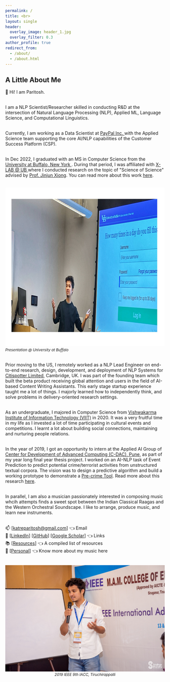 ```yaml
---
permalink: /
title: <br>
layout: single
header:
  overlay_image: header_1.jpg
  overlay_filter: 0.3
author_profile: true
redirect_from:
  - /about/
  - /about.html
---
```

## A Little About Me

<p align="justify">
  
👋 Hi! I am Paritosh.<br><br>
  
I am a NLP Scientist/Researcher skilled in conducting R&D at the intersection of Natural Language Processing (NLP), Applied ML, Language Science, and Computational Linguistics.<br><br>
  
Currently, I am working as a Data Scientist at <a href = "https://en.wikipedia.org/wiki/PayPal"> PayPal Inc. </a> with the Applied Science team supporting the core AI/NLP capabilities of the Customer Success Platform (CSP).<br><br>

In Dec 2022, I graduated with an MS in Computer Science from the <a href = "https://engineering.buffalo.edu/computer-science-engineering.html"> University at Buffalo, New York </a>. During that period, I was affiliated with <a href = "https://www.xlab-ub.com/research"> X-LAB @ UB </a> where I conducted research on the topic of "Science of Science" advised by <a href = "https://www.xlab-ub.com/research"> Prof. Jinjun Xiong</a>. You can read more about this work <a href = "https://katreparitosh.github.io/research/">here</a>.<br><br>
  
<img src = "/images/presentation.jpeg" width="1400" height="500"><br>
<small><i>Presentation @ University at Buffalo</i></small>
<br><br>
  
Prior moving to the US, I remotely worked as a NLP Lead Engineer on end-to-end research, design, development, and deployment of NLP Systems for <a href = "http://citispotter.com/"> Citispotter Limited</a>, Cambridge, UK. I was part of the founding team which built the beta product receiving global attention and users in the field of AI-based Content Writing Assistants. This early stage startup experience taught me a lot of things. I majorly learned how to independently think, and solve problems in delivery-oriented research settings.<br><br>

<!---
I was responsible for training-deploying NLP models for Large-Scale Text Classification tasks, designing NLP algorithms, AWS Cloud Deployments, building workflows for Continuous Retraining (Online Learning) to tackle Data/Concept Drifts, Data Augmentation, and evaluation of NLP/ML solutions for Bias & Fairness, Behavioral - Adversarial Testing, and Linguistic Capabilities.<br><br>
-->

As an undergraduate, I majored in Computer Science from <a href="http://www.viit.ac.in/">Vishwakarma Institute of Information Technology (VIIT)</a> in 2020. It was a very fruitful time in my life as I invested a lot of time participating in cultural events and competitions. I learnt a lot about building social connections, maintaining and nurturing people relations.<br><br> 

In the year of 2019, I got an opportunity to intern at the Applied AI Group of <a href = "https://www.cdac.in/">Center for Development of Advanced Computing (C-DAC), Pune</a>, as part of my year long final year thesis project. I worked on an AI-NLP task of Event Prediction to predict potential crime/terrorist activities from unstructured textual corpora. The vision was to design a predictive algorithm and build a working prototype to demonstrate a <a href = "https://en.wikipedia.org/wiki/Pre-crime">Pre-crime Tool</a>. Read more about this research <a href = "https://katreparitosh.github.io/research/">here</a>.<br><br>

In parallel, I am also a musician passionately interested in composing music whcih attempts finds a sweet spot between the Indian Classical Raagas and the Western Orchestral Soundscape. I like to arrange, produce music, and learn new instruments.<br><br>

📫 [<a href="katreparitosh@gmail.com">katreparitosh@gmail.com</a>] 👈 Email <br>
🔗 [<a href="https://www.linkedin.com/in/paritoshkatre/">LinkedIn</a>] [<a href="https://github.com/katreparitosh">GitHub</a>] [<a href="https://scholar.google.com/citations?user=UsJddC0AAAAJ">Google Scholar</a>] 👈  Links <br>
📚 [<a href = "https://katreparitosh.github.io/resources/">Resources</a>] 👈 A compiled list of resources <br>
🎹 [<a href = "https://katreparitosh.github.io/personal/">Personal</a>]   👈 Know more about my music here <br>  
</p>
<br>
<img src = "/images/IEEE Talk.jpg">
<small><i><center>2019 IEEE 9th IACC, Tiruchirappalli</center></i></small>
